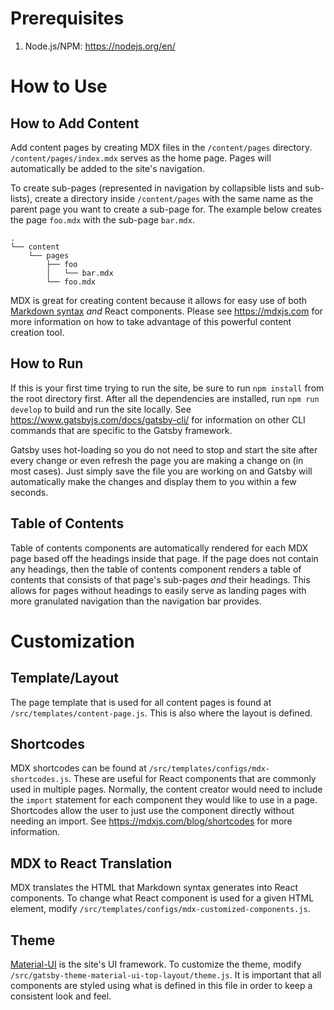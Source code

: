 # Prerequisites

1. Node.js/NPM: https://nodejs.org/en/

# How to Use

## How to Add Content

Add content pages by creating MDX files in the `/content/pages` directory. `/content/pages/index.mdx` serves as the home
page. Pages will automatically be added to the site's navigation.

To create sub-pages (represented in navigation by collapsible lists and sub-lists), create a directory
inside `/content/pages` with the same name as the parent page you want to create a sub-page for. The example below
creates the page `foo.mdx` with the sub-page `bar.mdx`.

```text
.
└── content
    └── pages
        ├── foo
        │   └── bar.mdx
        └── foo.mdx
```

MDX is great for creating content because it allows for easy use of
both [Markdown syntax](https://www.markdownguide.org) _and_ React components. Please see https://mdxjs.com for more
information on how to take advantage of this powerful content creation tool.

## How to Run

If this is your first time trying to run the site, be sure to run `npm install` from the root directory first. After all
the dependencies are installed, run `npm run develop` to build and run the site locally.
See https://www.gatsbyjs.com/docs/gatsby-cli/ for information on other CLI commands that are specific to the Gatsby framework.

Gatsby uses hot-loading so you do not need to stop and start the site after every change or even refresh the page you
are making a change on (in most cases). Just simply save the file you are working on and Gatsby will automatically make
the changes and display them to you within a few seconds.

## Table of Contents

Table of contents components are automatically rendered for each MDX page based off the headings inside that page. If
the page does not contain any headings, then the table of contents component renders a table of contents that consists
of that page's sub-pages _and_ their headings. This allows for pages without headings to easily serve as landing pages
with more granulated navigation than the navigation bar provides.

# Customization

## Template/Layout

The page template that is used for all content pages is found at `/src/templates/content-page.js`. This is also where the layout
is defined.

## Shortcodes

MDX shortcodes can be found at `/src/templates/configs/mdx-shortcodes.js`. These are useful for React components that
are commonly used in multiple pages. Normally, the content creator would need to include the `import` statement for each
component they would like to use in a page. Shortcodes allow the user to just use the component directly without needing
an import. See https://mdxjs.com/blog/shortcodes for more information.

## MDX to React Translation

MDX translates the HTML that Markdown syntax generates into React components. To change what React component is used for
a given HTML element, modify `/src/templates/configs/mdx-customized-components.js`.

## Theme

[Material-UI](https://mui.com/material-ui/getting-started/overview/) is the site's UI framework. To customize the theme,
modify `/src/gatsby-theme-material-ui-top-layout/theme.js`. It is important that all components are styled using what is
defined in this file in order to keep a consistent look and feel.
